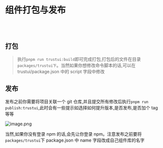 # 组件打包与发布

<br />
<br />

## 打包

> 执行`pnpm run trustui:build`即可完成打包,打包后的文件在目录`packages/trustui下`。当然如果你想修改命令脚本的话,可以在 trustui/package.json 中的 script 字段中修改

## 发布

发布之前你需要将项目关联一个 git 仓库,并且提交所有修改后执行`pnpm run publish:trustui`,此时会有一些提示如选择如何提升版本,是否发布,是否加个 tag 等等

![image.png](https://p1-juejin.byteimg.com/tos-cn-i-k3u1fbpfcp/8e1b7c40484f49c999ba492303e2855c~tplv-k3u1fbpfcp-watermark.image?)

当然,如果你没有登录 npm 的话,会先让你登录 npm。注意发布之前要将`packages/trustui`下 package.json 中 name 字段改成自己组件库的名字
